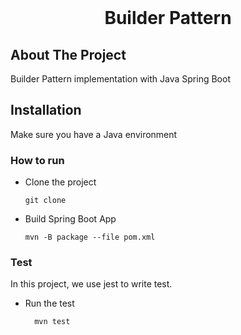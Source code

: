 <br />
<div align="center">
  <h1 align="center">Builder Pattern</h1>
</div>

## About The Project

Builder Pattern implementation with Java Spring Boot

## Installation
Make sure you have a Java environment

### How to run

* Clone the project
  ```ssh
  git clone
* Build Spring Boot App
  ```npm
  mvn -B package --file pom.xml

### Test

In this project, we use jest to write test.

* Run the test
  ```ssh
    mvn test